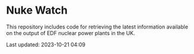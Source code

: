 # Nuke Watch

This repository includes code for retrieving the latest information available on the output of EDF nuclear power plants in the UK.

Last updated: 2023-10-21 04:09